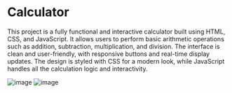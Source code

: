 # Calculator

This project is a fully functional and interactive calculator built using HTML, CSS, and JavaScript. It allows users to perform basic arithmetic operations such as addition, subtraction, multiplication, and division. The interface is clean and user-friendly, with responsive buttons and real-time display updates. The design is styled with CSS for a modern look, while JavaScript handles all the calculation logic and interactivity.


![image](https://github.com/user-attachments/assets/743f9c8a-eeb3-4d5b-a096-3ccc68ff7474)
![image](https://github.com/user-attachments/assets/a01c559a-15c1-4fef-8824-ad447722629a)

